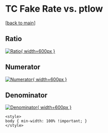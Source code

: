 # TC Fake Rate vs. ptlow

[[back to main](./)]



## Ratio

[![Ratio](../mtv/var/TC_fakerate_ptlow.png){ width=600px }](../mtv/var/TC_fakerate_ptlow.pdf)

## Numerator

[![Numerator](../mtv/num/TC_fakerate_ptlow_num.png){ width=600px }](../mtv/num/TC_fakerate_ptlow_num.pdf)

## Denominator

[![Denominator](../mtv/den/TC_fakerate_ptlow_den.png){ width=600px }](../mtv/den/TC_fakerate_ptlow_den.pdf)


``` {=html}
<style>
body { min-width: 100% !important; }
</style>
```
